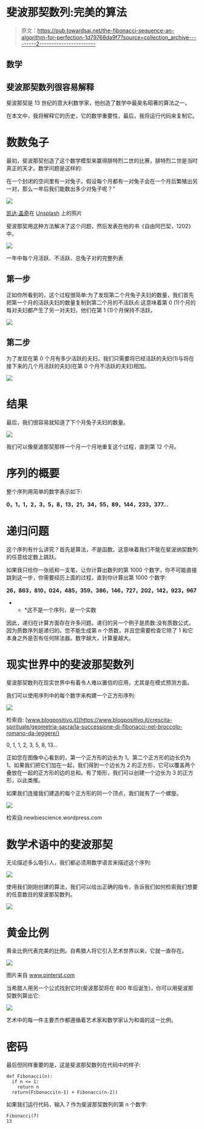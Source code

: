 # 斐波那契数列:完美的算法

> 原文：<https://pub.towardsai.net/the-fibonacci-sequence-an-algorithm-for-perfection-1d79768da9f7?source=collection_archive---------2----------------------->

## 数学

## 斐波那契数列很容易解释

斐波那契是 13 世纪的意大利数学家，他创造了数学中最臭名昭著的算法之一。

在本文中，我将解释它的历史，它的数学重要性，最后，我将运行代码来复制它。

# 数数兔子

最初，斐波那契创造了这个数学模型来赢得腓特烈二世的比赛，腓特烈二世是当时真正的天才。数学问题是这样的:

在一个封闭的空间里有一对兔子。假设每个月都有一对兔子会在一个月后繁殖出另一对，那么一年后我们能数出多少对兔子呢？”

![](img/69f45f5dee9ec4aae78c0ae06804bc55.png)

[凯达·盖奇](https://unsplash.com/@kedar9?utm_source=medium&utm_medium=referral)在 [Unsplash](https://unsplash.com?utm_source=medium&utm_medium=referral) 上的照片

斐波那契用这种方法解决了这个问题，然后发表在他的书《自由阿巴契，1202》中。

![](img/5b453a818485ca3f76a614e20e848f9b.png)

一年中每个月活跃、不活跃、总兔子对的完整列表

## 第一步

正如你所看到的，这个过程很简单:为了发现第二个月兔子夫妇的数量，我们首先把第一个月的活跃夫妇的数量复制到第二个月的不活跃点:这意味着第 0 (1)个月的每对夫妇都产生了另一对夫妇，他们在第 1 (1)个月保持不活跃。

![](img/dc746753c6d7906896a8af35f8be312c.png)

## 第二步

为了发现在第 0 个月有多少活跃的夫妇，我们只需要将已经活跃的夫妇(1)与将在接下来的几个月活跃的夫妇(在第 0 个月不活跃的夫妇)相加。

![](img/2b6bced5e23ebe9167486be4e3ad5be4.png)

# 结果

最后，我们很容易就知道了下个月兔子夫妇的数量。

![](img/1972fe9b93abe72d8c23f74203ddabfe.png)

我们可以像斐波那契那样一个月一个月地重复这个过程，直到第 12 个月。

# 序列的概要

整个序列用简单的数字表示如下:

**0，1，1，2，3，5，8，13，21，34，55，89，144，233，377…**

# 递归问题

这个序列有什么讲究？首先是算法，不是函数。这意味着我们不能在斐波纳契数列的任意给定数上跳跃。

如果我只给你一张纸和一支笔，让你计算出数列的第 1000 个数字，你不可能直接跳到这一步，你需要经历上面的过程，直到你计算出第 1000 个数字:

**26，863，810，024，485，359，386，146，727，202，142，923，967**

* * *这不是一个序列，是一个实数

因此，递归在计算方面存在许多问题。递归的另一个例子是质数:没有质数公式，因为质数序列是递归的。您不能生成第 n 个质数，并且您需要检查它除了 1 和它本身之外是否有任何除法器。数字越大，计算量越大。

# 现实世界中的斐波那契数列

斐波那契数列在现实世界中有着令人难以置信的应用，尤其是在模式预测方面。

我们可以使用序列中的每个数字来构建一个正方形序列:

![](img/0011846ea050fbf9104050dfc8f06c44.png)

检索自: [www.blogpositivo.it](https://www.blogpositivo.it/crescita-spirituale/geometria-sacra/la-successione-di-fibonacci-nel-broccolo-romano-da-leggere/)

0, 1, 1, 2, 3, 5, 8, 13…

正如您在图像中心看到的，第一个正方形的边长为 1。第二个正方形的边长仍为 1。如果我们把它们加在一起，我们得到一个边长为 2 的正方形，它可以覆盖两个叠放在一起的正方形的边的总和。有了矩形，我们可以创建一个边长为 3 的正方形，以此类推。

如果我们连接我们建造的每个正方形的同一个顶点，我们就有了一个螺旋。

![](img/361a460203fd55cc5fd5d7f894b7c2bd.png)

检索自:newbiescience.wordpress.com

# 数学术语中的斐波那契

无论描述多么吸引人，我们都必须用数学语言来描述这个序列:

![](img/b7f2c1169605802f6888cae0b8261c8a.png)

使用我们刚刚创建的算法，我们可以给出正确的指令，告诉我们如何检索我们想要的任意数目的斐波那契数列。

![](img/22af08f11449178fec18e6aba0d3df93.png)

# 黄金比例

黄金比例代表完美的比例。自希腊人将它引入艺术世界以来，它就一直存在。

![](img/8a816cd247485c1b2e85e27f59ed2b75.png)

图片来自 www.pinterst.com

当希腊人用另一个公式找到它时(斐波那契将在 800 年后诞生)，你可以用斐波那契数列算出它:

![](img/9ca7934544619e818f0e24c4f9499c50.png)

艺术中的每一件主要杰作都遵循着艺术家和数学家认为和谐的这一比例。

# 密码

最后但同样重要的是，这是斐波那契数列在代码中的样子:

```
def Fibonacci(n):
  if n <= 1:
    return n
  return(Fibonacci(n-1) + Fibonacci(n-2))
```

如果我们运行代码，输入 7 作为斐波那契数列的第 n 个数字:

```
Fibonacci(7)
13
```